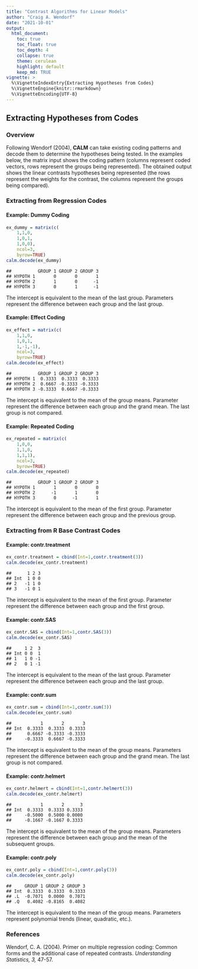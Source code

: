 ```yaml
---
title: "Contrast Algorithms for Linear Models"
author: "Craig A. Wendorf"
date: "2021-10-01"
output:
  html_document:
    toc: true
    toc_float: true
    toc_depth: 4
    collapse: true
    theme: cerulean
    highlight: default
    keep_md: TRUE
vignette: >
  %\VignetteIndexEntry{Extracting Hypotheses from Codes}
  %\VignetteEngine{knitr::rmarkdown}
  %\VignetteEncoding{UTF-8}
---
```






## Extracting Hypotheses from Codes

### Overview

Following Wendorf (2004), **CALM** can take existing coding patterns and decode them to determine the hypotheses being tested. In the examples below, the matrix input shows the coding pattern (columns represent coded vectors, rows represent the groups being represented). The obtained output shows the linear contrasts hypotheses being represented (the rows represent the weights for the contrast, the columns represent the groups being compared).

### Extracting from Regression Codes

#### Example: Dummy Coding


```r
ex_dummy = matrix(c(
    1,1,0,
    1,0,1,
    1,0,0),
    ncol=3,
    byrow=TRUE)
calm.decode(ex_dummy)
```

```
##          GROUP 1 GROUP 2 GROUP 3
## HYPOTH 1       0       0       1
## HYPOTH 2       1       0      -1
## HYPOTH 3       0       1      -1
```

The intercept is equivalent to the mean of the last group. Parameters represent the difference between each group and the last group. 

#### Example: Effect Coding


```r
ex_effect = matrix(c(
    1,1,0,
    1,0,1,
    1,-1,-1),
    ncol=3,
    byrow=TRUE)
calm.decode(ex_effect)
```

```
##          GROUP 1 GROUP 2 GROUP 3
## HYPOTH 1  0.3333  0.3333  0.3333
## HYPOTH 2  0.6667 -0.3333 -0.3333
## HYPOTH 3 -0.3333  0.6667 -0.3333
```

The intercept is equivalent to the mean of the group means. Parameter represent the difference between each group and the grand mean. The last group is not compared. 

#### Example: Repeated Coding


```r
ex_repeated = matrix(c(
    1,0,0,
    1,1,0,
    1,1,1),
    ncol=3,
    byrow=TRUE)
calm.decode(ex_repeated)
```

```
##          GROUP 1 GROUP 2 GROUP 3
## HYPOTH 1       1       0       0
## HYPOTH 2      -1       1       0
## HYPOTH 3       0      -1       1
```

The intercept is equivalent to the mean of the first group. Parameter represent the difference between each group and the previous group. 

### Extracting from R Base Contrast Codes

#### Example: contr.treatment


```r
ex_contr.treatment = cbind(Int=1,contr.treatment(3))
calm.decode(ex_contr.treatment)
```

```
##      1 2 3
## Int  1 0 0
## 2   -1 1 0
## 3   -1 0 1
```

The intercept is equivalent to the mean of the first group. Parameter represent the difference between each group and the first group. 

#### Example: contr.SAS


```r
ex_contr.SAS = cbind(Int=1,contr.SAS(3))
calm.decode(ex_contr.SAS)
```

```
##     1 2  3
## Int 0 0  1
## 1   1 0 -1
## 2   0 1 -1
```

The intercept is equivalent to the mean of the last group. Parameter represent the difference between each group and the last group.

#### Example: contr.sum


```r
ex_contr.sum = cbind(Int=1,contr.sum(3))
calm.decode(ex_contr.sum)
```

```
##           1       2       3
## Int  0.3333  0.3333  0.3333
##      0.6667 -0.3333 -0.3333
##     -0.3333  0.6667 -0.3333
```

The intercept is equivalent to the mean of the group means. Parameters represent the difference between each group and the grand mean. The last group is not compared.

#### Example: contr.helmert


```r
ex_contr.helmert = cbind(Int=1,contr.helmert(3))
calm.decode(ex_contr.helmert)
```

```
##           1       2      3
## Int  0.3333  0.3333 0.3333
##     -0.5000  0.5000 0.0000
##     -0.1667 -0.1667 0.3333
```

The intercept is equivalent to the mean of the group means. Parameters represent the difference between each group and the mean of the subsequent groups. 

#### Example: contr.poly


```r
ex_contr.poly = cbind(Int=1,contr.poly(3))
calm.decode(ex_contr.poly)
```

```
##     GROUP 1 GROUP 2 GROUP 3
## Int  0.3333  0.3333  0.3333
## .L  -0.7071  0.0000  0.7071
## .Q   0.4082 -0.8165  0.4082
```

The intercept is equivalent to the mean of the group means. Parameters represent polynomial trends (linear, quadratic, etc.).

### References

Wendorf, C. A. (2004). Primer on multiple regression coding: Common forms and the additional case of repeated contrasts. *Understanding Statistics, 3,* 47-57. 
